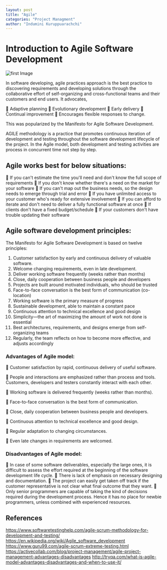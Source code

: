 ```yaml
---
layout: post
title: "Agile"
categories: "Project Managment"
author: "Indumini Kuruppuarachchi"
---
```


# Introduction to Agile Software Development

![first Image](https://github.com/aviorsys/aviorsys.github.io/raw/master/images/agile.png)

In software developing, agile practices approach is the best practice to discovering requirements and developing solutions through the collaborative effort of self-organizing and cross-functional teams and their  customers and end users.
 It advocates,

	Adaptive planning
	Evolutionary development
	Early delivery
	Continual improvement
	Encourages flexible responses to change.

This was popularized by the Manifesto for Agile Software Development. 

AGILE methodology is a practice that promotes continuous iteration of development and testing throughout the software development lifecycle of the project. In the Agile model, both development and testing activities are process in concurrent time not step by step.

## Agile works best for below situations:

	If you can't estimate the time you'll need and don't know the full scope of requirements
	If you don't know whether there's a need on the market for your software
	If you can't map out the business needs, so the design needs to emerge through trial and error
	If you have unlimited access to your customer who's ready for extensive involvement
	If you can afford to iterate and don't need to deliver a fully functional software at once
	If clients don't have a fixed budget/schedule
	If your customers don't have trouble updating their software 

## Agile software development principles:

The Manifesto for Agile Software Development is based on twelve principles: 
1)	Customer satisfaction by early and continuous delivery of valuable software.
2)	Welcome changing requirements, even in late development.
3)	Deliver working software frequently (weeks rather than months)
4)	Close, daily cooperation between business people and developers
5)	Projects are built around motivated individuals, who should be trusted
6)	Face-to-face conversation is the best form of communication (co-location)
7)	Working software is the primary measure of progress
8)	Sustainable development, able to maintain a constant pace
9)	Continuous attention to technical excellence and good design
10)	Simplicity—the art of maximizing the amount of work not done is essential
11)	Best architectures, requirements, and designs emerge from self-organizing teams
12)	Regularly, the team reflects on how to become more effective, and adjusts accordingly

### Advantages of Agile model:

	Customer satisfaction by rapid, continuous delivery of useful software.

	People and interactions are emphasized rather than process and tools. Customers, developers and testers constantly interact  with each other.

	Working software is delivered frequently (weeks rather than months).

	Face-to-face conversation is the best form of communication.

	Close, daily cooperation between business people and developers.

	Continuous attention to technical excellence and good design.

	Regular adaptation to changing circumstances.

	Even late changes in requirements are welcomed.

### Disadvantages of Agile model:

	In case of some software deliverables, especially the large ones, it is difficult to assess the effort required at the beginning of the software development life cycle.
	There is lack of emphasis on necessary designing and documentation.
	The project can easily get taken off track if the customer representative is not clear what final outcome that they want.
	Only senior programmers are capable of taking the kind of decisions required during the development process. Hence it has no place for newbie programmers, unless combined with experienced resources.


## References

https://www.softwaretestinghelp.com/agile-scrum-methodology-for-development-and-testing/
https://en.wikipedia.org/wiki/Agile_software_development
https://www.guru99.com/agile-scrum-extreme-testing.html
https://activecollab.com/blog/project-management/agile-project-management-advantages-disadvantages
http://tryqa.com/what-is-agile-model-advantages-disadvantages-and-when-to-use-it/


